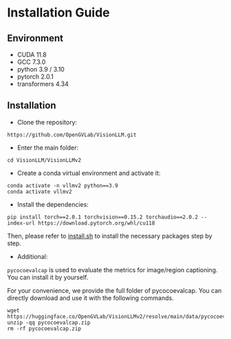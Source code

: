# Installation Guide


## Environment

- CUDA 11.8
- GCC 7.3.0
- python 3.9 / 3.10
- pytorch 2.0.1
- transformers 4.34


## Installation

- Clone the repository:

```
https://github.com/OpenGVLab/VisionLLM.git
```

- Enter the main folder:

```
cd VisionLLM/VisionLLMv2
```

- Create a conda virtual environment and activate it:

```
conda activate -n vllmv2 python==3.9
conda activate vllmv2
```

- Install the dependencies:

```
pip install torch==2.0.1 torchvision==0.15.2 torchaudio==2.0.2 --index-url https://download.pytorch.org/whl/cu118
```

Then, please refer to [install.sh](https://github.com/OpenGVLab/VisionLLM/blob/release/VisionLLMv2/install.sh) to install the necessary packages step by step.

- Additional:

`pycocoevalcap` is used to evaluate the metrics for image/region captioning. You can install it by yourself.  

For your convenience, we provide the full folder of pycocoevalcap. You can directly download and use it with the following commands.
```
wget https://huggingface.co/OpenGVLab/VisionLLMv2/resolve/main/data/pycocoevalcap.zip
unzip -qq pycocoevalcap.zip
rm -rf pycocoevalcap.zip
```
